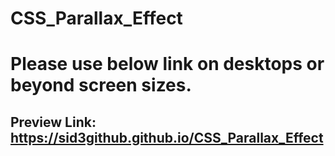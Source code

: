 # CSS_Parallax_Effect

# Please use below link on desktops or beyond screen sizes.

## Preview Link: https://sid3github.github.io/CSS_Parallax_Effect
